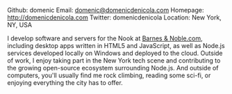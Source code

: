 Github:   domenic
Email:    domenic@domenicdenicola.com
Homepage: http://domenicdenicola.com
Twitter:  domenicdenicola
Location: New York, NY, USA

I develop software and servers for the Nook at [Barnes & Noble.com](http://www.barnesandnoble.com), including desktop apps written in HTML5 and JavaScript, as well as Node.js services developed locally on Windows and deployed to the cloud. Outside of work, I enjoy taking part in the New York tech scene and contributing to the growing open-source ecosystem surrounding Node.js. And outside of computers, you'll usually find me rock climbing, reading some sci-fi, or enjoying everything the city has to offer.
